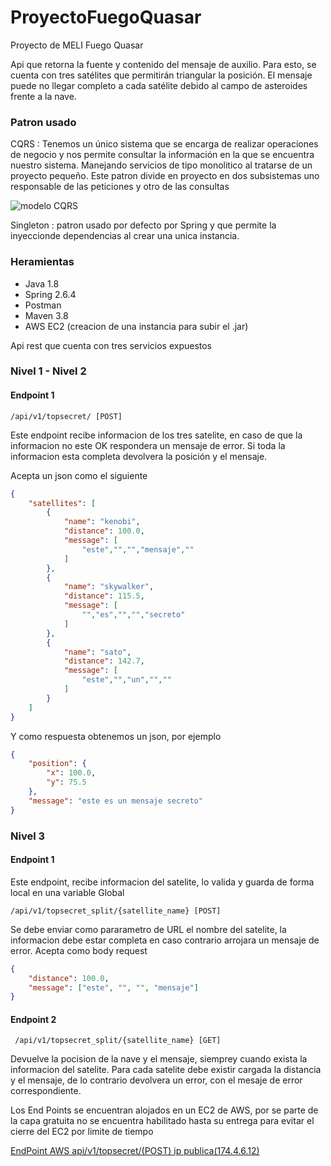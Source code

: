 # ProyectoFuegoQuasar
Proyecto de MELI Fuego Quasar

Api que retorna la fuente y contenido del mensaje de auxilio. Para esto, 
se cuenta con tres satélites que permitirán triangular la posición.
El mensaje puede no llegar completo a cada satélite debido al campo de asteroides frente a la nave.

### Patron usado
CQRS : Tenemos un único sistema que se encarga de realizar operaciones de negocio y nos permite consultar la información en la que se encuentra nuestro sistema. Manejando servicios de tipo monolitico al tratarse de un proyecto pequeño.
Este patron divide en proyecto en dos subsistemas uno responsable de las peticiones y otro de las consultas 

![modelo CQRS](/https://miro.medium.com/v2/resize:fit:720/format:webp/1*QF4XnD2Zhmv_K-85SOtPIA.png)

Singleton : patron usado por defecto por Spring y que permite la inyeccionde dependencias al crear una unica instancia.

### Heramientas
- Java 1.8
- Spring 2.6.4
- Postman
- Maven 3.8
- AWS EC2 (creacion de una instancia para subir el .jar)

Api rest que cuenta con tres servicios expuestos

### Nivel 1 - Nivel 2

#### Endpoint 1
```shell
/api/v1/topsecret/ [POST]
```
Este endpoint recibe informacion de los tres satelite, en caso de que la informacion no este OK respondera un mensaje de error.
Si toda la informacion esta completa devolvera la posición y el mensaje.

Acepta un json como el siguiente
```json
{
    "satellites": [
        {
            "name": "kenobi",
            "distance": 100.0,
            "message": [
                "este","","","mensaje",""
            ]
        },
        {
            "name": "skywalker",
            "distance": 115.5,
            "message": [
                "","es","","","secreto"
            ]
        },
        {
            "name": "sato",
            "distance": 142.7,
            "message": [
                "este","","un","",""
            ]
        }
    ]
}
```
Y como respuesta obtenemos un json, por ejemplo
```json
{
    "position": {
        "x": 100.0,
        "y": 75.5
    },
    "message": "este es un mensaje secreto"
}
```
### Nivel 3

#### Endpoint 1
Este endpoint, recibe informacion del satelite, lo valida y guarda de forma local en una variable Global
```shell
/api/v1/topsecret_split/{satellite_name} [POST]
```
Se debe enviar como pararametro de URL el nombre del satelite, la informacion debe estar completa en caso contrario arrojara un mensaje de error.
Acepta como body request

```json
{
    "distance": 100.0,
    "message": ["este", "", "", "mensaje"]
}
```
#### Endpoint 2

```shell
 /api/v1/topsecret_split/{satellite_name} [GET]
```
Devuelve la pocision de la nave y el mensaje, siemprey cuando exista la informacion del satelite.
Para cada satelite debe existir cargada la distancia y el mensaje, de lo contrario devolvera un error, con el mesaje de error correspondiente.

Los End Points se encuentran alojados en un EC2 de AWS, por se parte de la capa gratuita no se encuentra habilitado hasta su entrega para evitar el cierre del EC2 por limite de tiempo

[EndPoint AWS api/v1/topsecret/(POST) ip publica(174.4.6.12)](18.118.144.60:8080/api/v1/topsecret/)

